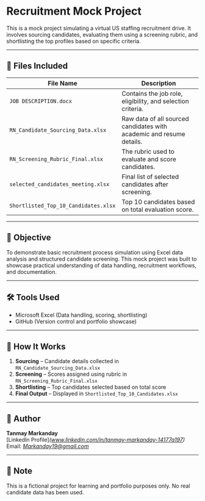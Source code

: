# Recruitment Mock Project

This is a mock project simulating a virtual US staffing recruitment drive. It involves sourcing candidates, evaluating them using a screening rubric, and shortlisting the top profiles based on specific criteria.

---

## 📁 Files Included

| File Name                          | Description |
|-----------------------------------|-------------|
| `JOB DESCRIPTION.docx`            | Contains the job role, eligibility, and selection criteria. |
| `RN_Candidate_Sourcing_Data.xlsx` | Raw data of all sourced candidates with academic and resume details. |
| `RN_Screening_Rubric_Final.xlsx`  | The rubric used to evaluate and score candidates. |
| `selected_candidates_meeting.xlsx`| Final list of selected candidates after screening. |
| `Shortlisted_Top_10_Candidates.xlsx` | Top 10 candidates based on total evaluation score. |

---

## 🎯 Objective

To demonstrate basic recruitment process simulation using Excel data analysis and structured candidate screening. This mock project was built to showcase practical understanding of data handling, recruitment workflows, and documentation.

---

## 🛠️ Tools Used

- Microsoft Excel (Data handling, scoring, shortlisting)
- GitHub (Version control and portfolio showcase)

---

## 📌 How It Works

1. **Sourcing** – Candidate details collected in `RN_Candidate_Sourcing_Data.xlsx`
2. **Screening** – Scores assigned using rubric in `RN_Screening_Rubric_Final.xlsx`
3. **Shortlisting** – Top candidates selected based on total score
4. **Final Output** – Displayed in `Shortlisted_Top_10_Candidates.xlsx`

---

## 📇 Author

**Tanmay Markanday**  
[LinkedIn Profile]*(www.linkedin.com/in/tanmay-markanday-14177a197)*  
Email: *Markanday19@gmail.com*

---

## 📝 Note

This is a fictional project for learning and portfolio purposes only. No real candidate data has been used.
